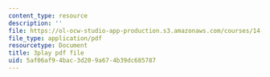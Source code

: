 ```yaml
---
content_type: resource
description: ''
file: https://ol-ocw-studio-app-production.s3.amazonaws.com/courses/14-01-principles-of-microeconomics-fall-2018/5af06af94bac3d209a674b39dc685787_PC3qooaF5Xs.pdf
file_type: application/pdf
resourcetype: Document
title: 3play pdf file
uid: 5af06af9-4bac-3d20-9a67-4b39dc685787
---
```

